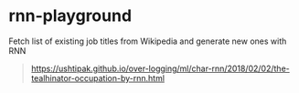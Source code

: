 # rnn-playground

Fetch list of existing job titles from Wikipedia and generate new ones with RNN
> https://ushtipak.github.io/over-logging/ml/char-rnn/2018/02/02/the-tealhinator-occupation-by-rnn.html

